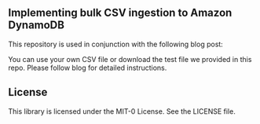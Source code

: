 ## Implementing bulk CSV ingestion to Amazon DynamoDB

This repository is used in conjunction with the following blog post: 

You can use your own CSV file or download the test file we provided in this repo. Please follow blog for detailed instructions.

## License

This library is licensed under the MIT-0 License. See the LICENSE file.

